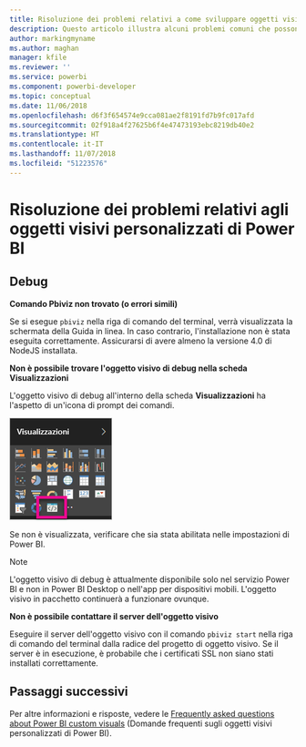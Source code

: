```yaml
---
title: Risoluzione dei problemi relativi a come sviluppare oggetti visivi personalizzati di Power BI
description: Questo articolo illustra alcuni problemi comuni che possono verificarsi quando si sviluppa o si crea un oggetto visivo personalizzato di Power BI.
author: markingmyname
ms.author: maghan
manager: kfile
ms.reviewer: ''
ms.service: powerbi
ms.component: powerbi-developer
ms.topic: conceptual
ms.date: 11/06/2018
ms.openlocfilehash: d6f3f654574e9cca081ae2f8191fd7b9fc017afd
ms.sourcegitcommit: 02f918a4f27625b6f4e47473193ebc8219db40e2
ms.translationtype: HT
ms.contentlocale: it-IT
ms.lasthandoff: 11/07/2018
ms.locfileid: "51223576"
---
```

# <a name="troubleshoot-power-bi-custom-visuals"></a>Risoluzione dei problemi relativi agli oggetti visivi personalizzati di Power BI

## <a name="debug"></a>Debug

**Comando Pbiviz non trovato (o errori simili)**

Se si esegue `pbiviz` nella riga di comando del terminal, verrà visualizzata la schermata della Guida in linea. In caso contrario, l'installazione non è stata eseguita correttamente. Assicurarsi di avere almeno la versione 4.0 di NodeJS installata.

**Non è possibile trovare l'oggetto visivo di debug nella scheda Visualizzazioni**

L'oggetto visivo di debug all'interno della scheda **Visualizzazioni** ha l'aspetto di un'icona di prompt dei comandi.

![Selezione oggetto visivo](media/power-bi-custom-visuals-troubleshoot/powerbi-developer-visual-selection.png)

Se non è visualizzata, verificare che sia stata abilitata nelle impostazioni di Power BI.

> [!NOTE]
> L'oggetto visivo di debug è attualmente disponibile solo nel servizio Power BI e non in Power BI Desktop o nell'app per dispositivi mobili. L'oggetto visivo in pacchetto continuerà a funzionare ovunque.

**Non è possibile contattare il server dell'oggetto visivo**

Eseguire il server dell'oggetto visivo con il comando `pbiviz start` nella riga di comando del terminal dalla radice del progetto di oggetto visivo. Se il server è in esecuzione, è probabile che i certificati SSL non siano stati installati correttamente.

## <a name="next-steps"></a>Passaggi successivi

Per altre informazioni e risposte, vedere le [Frequently asked questions about Power BI custom visuals](power-bi-custom-visuals-faq.md#organizational-custom-visuals) (Domande frequenti sugli oggetti visivi personalizzati di Power BI).